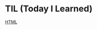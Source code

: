 # TIL (Today I Learned)

<a href="https://takunagai.github.io/til/">HTML</a>

<script src="https://gist.github.com/takunagai/f4792a0155eceda453d1ebeedb7696f0.js"></script>
